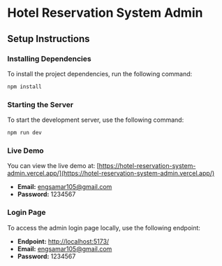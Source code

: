 # Hotel Reservation System Admin

## Setup Instructions

### Installing Dependencies

To install the project dependencies, run the following command:

```bash
npm install
```

### Starting the Server

To start the development server, use the following command:

```bash
npm run dev
```

### Live Demo

You can view the live demo at: [https://hotel-reservation-system-admin.vercel.app/](https://hotel-reservation-system-admin.vercel.app/)
- **Email:** engsamar105@gmail.com
- **Password:** 1234567

### Login Page

To access the admin login page locally, use the following endpoint:

- **Endpoint:** [http://localhost:5173/](http://localhost:5173/)
- **Email:** engsamar105@gmail.com
- **Password:** 1234567
